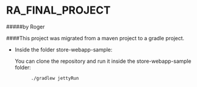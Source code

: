 # RA_FINAL_PROJECT
  #####by Roger

####This project was migrated from a maven project to a gradle project.

- Inside the folder store-webapp-sample:

    You can clone the repository and run it inside the store-webapp-sample folder:
    
            ./gradlew jettyRun
